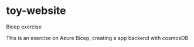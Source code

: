 # toy-website
Bicep exercise

This is an exercise on Azure Bicep, creating a app backend with cosmosDB